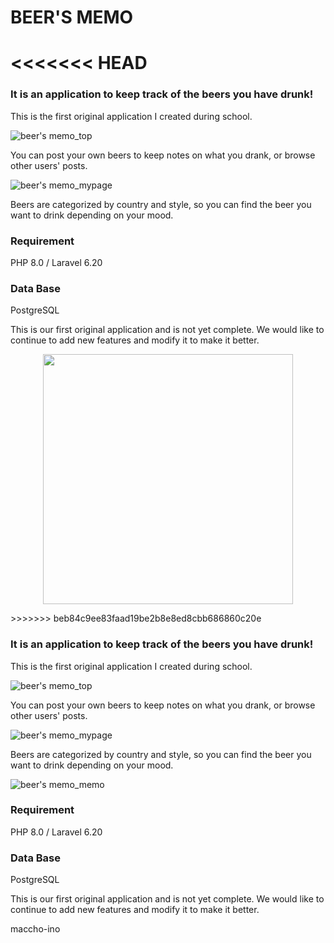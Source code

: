 # BEER'S MEMO
<<<<<<< HEAD
=======

### It is an application to keep track of the beers you have drunk!

This is the first original application I created during school.

![beer's memo_top](https://user-images.githubusercontent.com/103566802/207403678-d0079def-657f-4fa6-9ca9-30c96979098c.png)

You can post your own beers to keep notes on what you drank, or browse other users' posts.

![beer's memo_mypage](https://user-images.githubusercontent.com/103566802/207419265-b2c32a45-93f7-428d-bac2-9d1f69130909.png)

Beers are categorized by country and style, so you can find the beer you want to drink depending on your mood.

### Requirement

PHP 8.0 / Laravel 6.20

### Data Base

PostgreSQL


This is our first original application and is not yet complete.
We would like to continue to add new features and modify it to make it better.

<p align="center"><a href="https://laravel.com" target="_blank"><img src="https://raw.githubusercontent.com/laravel/art/master/logo-lockup/5%20SVG/2%20CMYK/1%20Full%20Color/laravel-logolockup-cmyk-red.svg" width="400"></a></p>
>>>>>>> beb84c9ee83faad19be2b8e8ed8cbb686860c20e

### It is an application to keep track of the beers you have drunk!

This is the first original application I created during school.

![beer's memo_top](https://user-images.githubusercontent.com/103566802/207403678-d0079def-657f-4fa6-9ca9-30c96979098c.png)

You can post your own beers to keep notes on what you drank, or browse other users' posts.

![beer's memo_mypage](https://user-images.githubusercontent.com/103566802/207419265-b2c32a45-93f7-428d-bac2-9d1f69130909.png)

Beers are categorized by country and style, so you can find the beer you want to drink depending on your mood.

![beer's memo_memo](https://user-images.githubusercontent.com/103566802/207419645-8ff75f45-3b80-4d2a-9286-13923bc4bd7b.png)

### Requirement

PHP 8.0 / Laravel 6.20

### Data Base

PostgreSQL


This is our first original application and is not yet complete.
We would like to continue to add new features and modify it to make it better.

maccho-ino